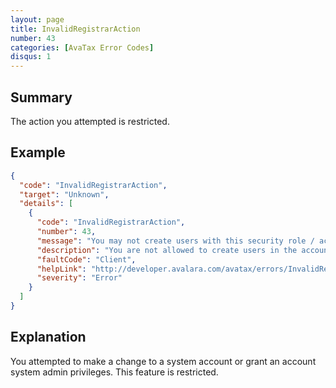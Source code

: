 ```yaml
---
layout: page
title: InvalidRegistrarAction
number: 43
categories: [AvaTax Error Codes]
disqus: 1
---
```


## Summary

The action you attempted is restricted.

## Example

```json
{
  "code": "InvalidRegistrarAction",
  "target": "Unknown",
  "details": [
    {
      "code": "InvalidRegistrarAction",
      "number": 43,
      "message": "You may not create users with this security role / account combination.",
      "description": "You are not allowed to create users in the account -0- with security role -1-.",
      "faultCode": "Client",
      "helpLink": "http://developer.avalara.com/avatax/errors/InvalidRegistrarAction",
      "severity": "Error"
    }
  ]
}
```

## Explanation

You attempted to make a change to a system account or grant an account system admin privileges.  This feature is restricted.
